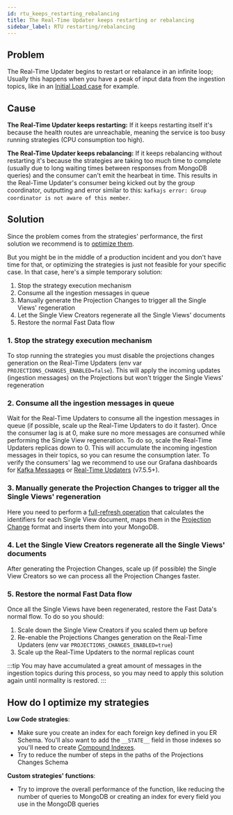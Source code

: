 ```yaml
---
id: rtu_keeps_restarting_rebalancing
title: The Real-Time Updater keeps restarting or rebalancing
sidebar_label: RTU restarting/rebalancing
---
```


## Problem

The Real-Time Updater begins to restart or rebalance in an infinite loop; Usually this happens when you have a peak of input data from the ingestion topics, like in an [Initial Load case](/fast_data/data_loading.mdx#initial-load) for example.

## Cause

**The Real-Time Updater keeps restarting:** If it keeps restarting itself it's because the health routes are unreachable, meaning the service is too busy running strategies (CPU consumption too high).

**The Real-Time Updater keeps rebalancing:** If it keeps rebalancing without restarting it's because the strategies are taking too much time to complete (usually due to long waiting times between responses from MongoDB queries) and the consumer can't emit the hearbeat in time. This results in the Real-Time Updater's consumer being kicked out by the group coordinator, outputting and error similar to this: `kafkajs error: Group coordinator is not aware of this member`.

## Solution

Since the problem comes from the strategies' performance, the first solution we recommend is to  [optimize them](#how-do-i-optimize-my-strategies).

But you might be in the middle of a production incident and you don't have time for that, or optimizing the strategies is just not feasible for your specific case. 
In that case, here's a simple temporary solution:

1. Stop the strategy execution mechanism
2. Consume all the ingestion messages in queue
3. Manually generate the Projection Changes to trigger all the Single Views' regeneration
4. Let the Single View Creators regenerate all the Single Views' documents
5. Restore the normal Fast Data flow

### 1. Stop the strategy execution mechanism

To stop running the strategies you must disable the projections changes generation on the Real-Time Updaters (env var `PROJECTIONS_CHANGES_ENABLED=false`). This will apply the incoming updates (ingestion messages) on the Projections but won't trigger the Single Views' regeneration

### 2. Consume all the ingestion messages in queue

Wait for the Real-Time Updaters to consume all the ingestion messages in queue (if possible, scale up the Real-Time Updaters to do it faster). Once the consumer lag is at 0, make sure no more messages are consumed while performing the Single View regeneration. To do so, scale the Real-Time Updaters replicas down to 0. This will accumulate the incoming ingestion messages in their topics, so you can resume the consumption later. To verify the consumers' lag we recommend to use our Grafana dashboards for [Kafka Messages](/fast_data/monitoring/dashboards/kafka_messages.md) or [Real-Time Updaters](/fast_data/monitoring/dashboards/real_time_updater.md) (v7.5.5+).

### 3. Manually generate the Projection Changes to trigger all the Single Views' regeneration

Here you need to perform a [full-refresh operation](/fast_data/data_loading.mdx#full-refresh) that calculates the identifiers for each Single View document, maps them in the [Projection Change](/fast_data/inputs_and_outputs.md#projection-change) format and inserts them into your MongoDB.

### 4. Let the Single View Creators regenerate all the Single Views' documents

After generating the Projection Changes, scale up (if possible) the Single View Creators so we can process all the Projection Changes faster.

### 5. Restore the normal Fast Data flow

Once all the Single Views have been regenerated, restore the Fast Data's normal flow. To do so you should:
1. Scale down the Single View Creators if you scaled them up before
2. Re-enable the Projections Changes generation on the Real-Time Updaters (env var `PROJECTIONS_CHANGES_ENABLED=true`)
3. Scale up the Real-Time Updaters to the normal replicas count

:::tip
You may have accumulated a great amount of messages in the ingestion topics during this process, so you may need to apply this solution again until normality is restored.
:::

## How do I optimize my strategies

**Low Code strategies**:
- Make sure you create an index for each foreign key defined in you ER Schema. You'll also want to add the `__STATE__` field in those indexes so you'll need to create [Compound Indexes](https://www.mongodb.com/docs/manual/core/index-compound/).
- Try to reduce the number of steps in the paths of the Projections Changes Schema

**Custom strategies' functions**:
- Try to improve the overall performance of the function, like reducing the number of queries to MongoDB or creating an index for every field you use in the MongoDB queries
